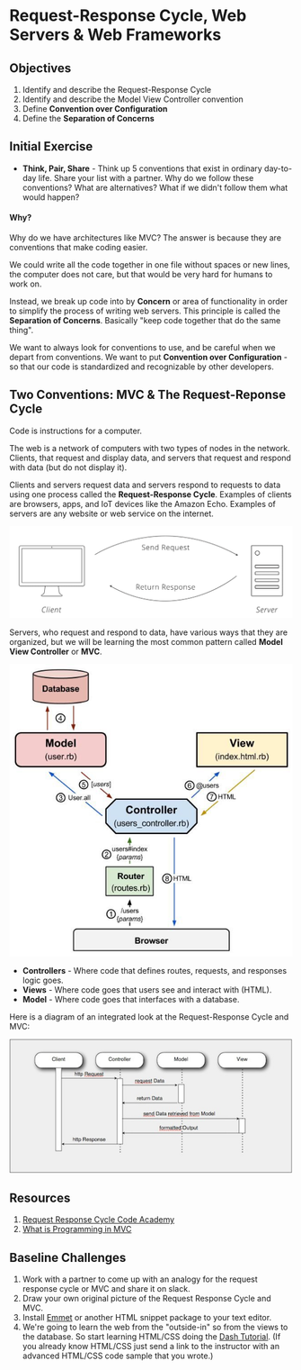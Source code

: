 # Request-Response Cycle, Web Servers & Web Frameworks

## Objectives

1. Identify and describe the Request-Response Cycle
1. Identify and describe the Model View Controller convention
1. Define **Convention over Configuration**
1. Define the **Separation of Concerns**

## Initial Exercise

- **Think, Pair, Share** - Think up 5 conventions that exist in ordinary day-to-day life. Share your list with a partner. Why do we follow these conventions? What are alternatives? What if we didn't follow them what would happen?

#### Why?

Why do we have architectures like MVC? The answer is because they are conventions that make coding easier.

We could write all the code together in one file without spaces or new lines, the computer does not care, but that would be very hard for humans to work on.

Instead, we break up code into by **Concern** or area of functionality in order to simplify the process of writing web servers. This principle is called the **Separation of Concerns**. Basically "keep code together that do the same thing".

We want to always look for conventions to use, and be careful when we depart from conventions. We want to put **Convention over Configuration** - so that our code is standardized and recognizable by other developers.

## Two Conventions: MVC & The Request-Reponse Cycle

Code is instructions for a computer.

The web is a network of computers with two types of nodes in the network. Clients, that request and display data, and servers that request and respond with data (but do not display it).

Clients and servers request data and servers respond to requests to data using one process called the **Request-Response Cycle**. Examples of clients are browsers, apps, and IoT devices like the Amazon Echo. Examples of servers are any website or web service on the internet.

![Request-Response](assets/req-res.gif)

Servers, who request and respond to data, have various ways that they are organized, but we will be learning the most common pattern called **Model View Controller** or **MVC**.

![MVC](assets/mvc.jpg)

* **Controllers** - Where code that defines routes, requests, and responses logic goes.
* **Views** - Where code goes that users see and interact with (HTML).
* **Model** - Where code goes that interfaces with a database.

Here is a diagram of an integrated look at the Request-Response Cycle and MVC:

![mvc req res](assets/mvc-req-res.jpeg)

## Resources

1. [Request Response Cycle Code Academy](https://www.codecademy.com/articles/request-response-cycle-static)
1. [What is Programming in MVC](https://www.youtube.com/watch?v=1IsL6g2ixak)

## Baseline Challenges

1. Work with a partner to come up with an analogy for the request response cycle or MVC and share it on slack.
1. Draw your own original picture of the Request Response Cycle and MVC.
1. Install [Emmet](https://emmet.io/) or another HTML snippet package to your text editor.
1. We're going to learn the web from the "outside-in" so from the views to the database. So start learning HTML/CSS doing the [Dash Tutorial](https://dash.generalassemb.ly/). (If you already know HTML/CSS just send a link to the instructor with an advanced HTML/CSS code sample that you wrote.)
